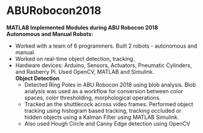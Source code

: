# ABURobocon2018
**MATLAB Implemented Modules during ABU Robocon 2018**</br>
**Autonomous and Manual Robots:**</br>
 - Worked with a team of 6 programmers. Built 2 robots - autonomous and manual.
 - Worked on real-time object detection, tracking.
 - Hardware devices: Arduino, Sensors, Actuators, Pneumatic Cylinders, and Rasberry Pi. Used OpenCV, MATLAB and Simulink.</br>
 **Object Detection**
    - Detected Ring Poles in ABU Robocon 2018 using blob analysis. Blob analysis was used as a workflow
for conversion between color spaces, color thresholding, morphological operations.
    - Tracked an the shuttlecock across video frames. Performed object tracking using histogram based
tracking, tracking occluded or hidden objects using a Kalman Filter using MATLAB Simulink.
    - Also used Hough Circle and Canny Edge detection using OpenCV
